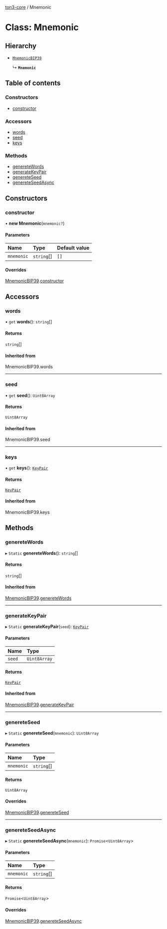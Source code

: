 [ton3-core](../README.md) / Mnemonic

# Class: Mnemonic

## Hierarchy

- [`MnemonicBIP39`](MnemonicBIP39.md)

  ↳ **`Mnemonic`**

## Table of contents

### Constructors

- [constructor](Mnemonic.md#constructor)

### Accessors

- [words](Mnemonic.md#words)
- [seed](Mnemonic.md#seed)
- [keys](Mnemonic.md#keys)

### Methods

- [genereteWords](Mnemonic.md#generetewords)
- [generateKeyPair](Mnemonic.md#generatekeypair)
- [genereteSeed](Mnemonic.md#genereteseed)
- [genereteSeedAsync](Mnemonic.md#genereteseedasync)

## Constructors

### constructor

• **new Mnemonic**(`mnemonic?`)

#### Parameters

| Name | Type | Default value |
| :------ | :------ | :------ |
| `mnemonic` | `string`[] | `[]` |

#### Overrides

[MnemonicBIP39](MnemonicBIP39.md).[constructor](MnemonicBIP39.md#constructor)

## Accessors

### words

• `get` **words**(): `string`[]

#### Returns

`string`[]

#### Inherited from

MnemonicBIP39.words

___

### seed

• `get` **seed**(): `Uint8Array`

#### Returns

`Uint8Array`

#### Inherited from

MnemonicBIP39.seed

___

### keys

• `get` **keys**(): [`KeyPair`](../interfaces/KeyPair.md)

#### Returns

[`KeyPair`](../interfaces/KeyPair.md)

#### Inherited from

MnemonicBIP39.keys

## Methods

### genereteWords

▸ `Static` **genereteWords**(): `string`[]

#### Returns

`string`[]

#### Inherited from

[MnemonicBIP39](MnemonicBIP39.md).[genereteWords](MnemonicBIP39.md#generetewords)

___

### generateKeyPair

▸ `Static` **generateKeyPair**(`seed`): [`KeyPair`](../interfaces/KeyPair.md)

#### Parameters

| Name | Type |
| :------ | :------ |
| `seed` | `Uint8Array` |

#### Returns

[`KeyPair`](../interfaces/KeyPair.md)

#### Inherited from

[MnemonicBIP39](MnemonicBIP39.md).[generateKeyPair](MnemonicBIP39.md#generatekeypair)

___

### genereteSeed

▸ `Static` **genereteSeed**(`mnemonic`): `Uint8Array`

#### Parameters

| Name | Type |
| :------ | :------ |
| `mnemonic` | `string`[] |

#### Returns

`Uint8Array`

#### Overrides

[MnemonicBIP39](MnemonicBIP39.md).[genereteSeed](MnemonicBIP39.md#genereteseed)

___

### genereteSeedAsync

▸ `Static` **genereteSeedAsync**(`mnemonic`): `Promise`<`Uint8Array`\>

#### Parameters

| Name | Type |
| :------ | :------ |
| `mnemonic` | `string`[] |

#### Returns

`Promise`<`Uint8Array`\>

#### Overrides

[MnemonicBIP39](MnemonicBIP39.md).[genereteSeedAsync](MnemonicBIP39.md#genereteseedasync)
